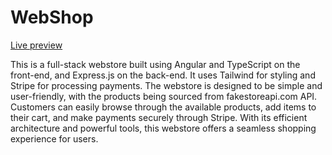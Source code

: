 # WebShop
[Live preview](https://chimerical-bublanina-2997cb.netlify.app/)

This is a full-stack webstore built using Angular and TypeScript on the front-end, and Express.js on the back-end. It uses Tailwind for styling and Stripe for processing payments. The webstore is designed to be simple and user-friendly, with the products being sourced from fakestoreapi.com API. Customers can easily browse through the available products, add items to their cart, and make payments securely through Stripe. With its efficient architecture and powerful tools, this webstore offers a seamless shopping experience for users.
